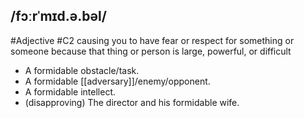 ## /fɔːrˈmɪd.ə.bəl/  
#Adjective 
#C2
causing you to have fear or respect for something or someone because that thing or person is large, powerful, or difficult

- A formidable obstacle/task.
- A formidable [[adversary]]/enemy/opponent.
- A formidable intellect.
- (disapproving) The director and his formidable wife.